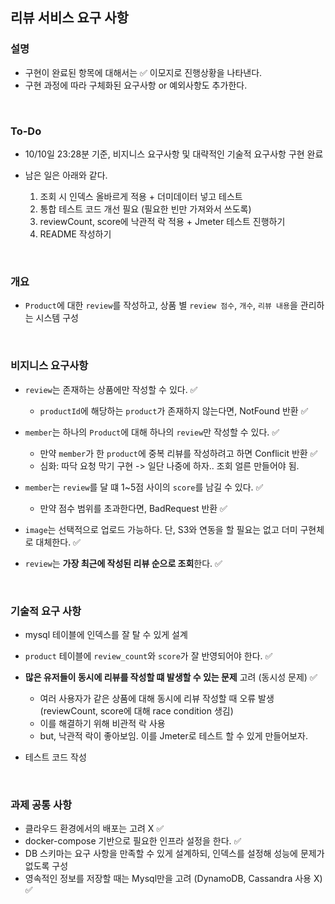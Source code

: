 ## 리뷰 서비스 요구 사항

### 설명
- 구현이 완료된 항목에 대해서는 ✅ 이모지로 진행상황을 나타낸다.
- 구현 과정에 따라 구체화된 요구사항 or 예외사항도 추가한다.

<br>

### To-Do
- 10/10일 23:28분 기준, 비지니스 요구사항 및 대략적인 기술적 요구사항 구현 완료


- 남은 일은 아래와 같다.
  1. 조회 시 인덱스 올바르게 적용 + 더미데이터 넣고 테스트
  2. 통합 테스트 코드 개선 필요 (필요한 빈만 가져와서 쓰도록)
  3. reviewCount, score에 낙관적 락 적용 + Jmeter 테스트 진행하기
  4. README 작성하기

<br>

### 개요
- `Product`에 대한 `review`를 작성하고, 상품 별 `review 점수`, `개수`, `리뷰 내용`을 관리하는 시스템 구성

<br>

### 비지니스 요구사항
- `review`는 존재하는 상품에만 작성할 수 있다. ✅
  - `productId`에 해당하는 `product`가 존재하지 않는다면, NotFound 반환 ✅


- `member`는 하나의 `Product`에 대해 하나의 `review`만 작성할 수 있다. ✅
  - 만약 `member`가 한 `product`에 중복 리뷰를 작성하려고 하면 Conflicit 반환 ✅
  - 심화: 따닥 요청 막기 구현 -> 일단 나중에 하자.. 조회 얼른 만들어야 됨.


- `member`는 `review`를 달 떄 1~5점 사이의 `score`를 남길 수 있다. ✅
  - 만약 점수 범위를 초과한다면, BadRequest 반환 ✅


- `image`는 선택적으로 업로드 가능하다. 단, S3와 연동을 할 필요는 없고 더미 구현체로 대체한다. ✅


- `review`는 **가장 최근에 작성된 리뷰 순으로 조회**한다. ✅

<br>

### 기술적 요구 사항
- mysql 테이블에 인덱스를 잘 탈 수 있게 설계


- `product` 테이블에 `review_count`와 `score`가 잘 반영되어야 한다. ✅


- **많은 유저들이 동시에 리뷰를 작성할 떄 발생할 수 있는 문제** 고려 (동시성 문제) ✅
  - 여러 사용자가 같은 상품에 대해 동시에 리뷰 작성할 때 오류 발생 (reviewCount, score에 대해 race condition 생김)
  - 이를 해결하기 위해 비관적 락 사용
  - but, 낙관적 락이 좋아보임. 이를 Jmeter로 테스트 할 수 있게 만들어보자.


- 테스트 코드 작성

<br>

### 과제 공통 사항
- 클라우드 환경에서의 배포는 고려 X ✅
- docker-compose 기반으로 필요한 인프라 설정을 한다. ✅
- DB 스키마는 요구 사항을 만족할 수 있게 설계하되, 인덱스를 설정해 성능에 문제가 없도록 구성
- 영속적인 정보를 저장할 때는 Mysql만을 고려 (DynamoDB, Cassandra 사용 X) ✅